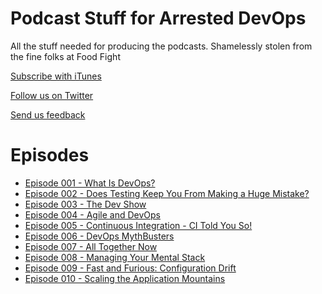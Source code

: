 Podcast Stuff for Arrested DevOps
=======

All the stuff needed for producing the podcasts. Shamelessly stolen from the fine folks at Food Fight


[Subscribe with iTunes](https://itunes.apple.com/us/podcast/arrested-devops/id773888088?mt=2)

[Follow us on Twitter](https://twitter.com/#!/arresteddevops)

[Send us feedback](mailto:show@arresteddevops.org)

Episodes
=================

* [Episode 001 - What Is DevOps?](http://arresteddevops.com/2013/12/05/episode-001-what-is-devops/)
* [Episode 002 - Does Testing Keep You From Making a Huge Mistake?](http://arresteddevops.com/2013/12/16/episode-002-does-testing-keeps-you-from-making-a-huge-mistake/)
* [Episode 003 - The Dev Show](http://arresteddevops.com/2014/01/02/episode-003-the-dev-show/)
* [Episode 004 - Agile and DevOps](http://www.arresteddevops.com/2014/01/13/episode-004-agile-and-devops/)
* [Episode 005 - Continuous Integration - CI Told You So!](http://www.arresteddevops.com/continuous-integration/)
* [Episode 006 - DevOps MythBusters](http://www.arresteddevops.com/devops-mythbusters/)
* [Episode 007 - All Together Now](http://www.arresteddevops.com/all-together-now/)
* [Episode 008 - Managing Your Mental Stack](http://www.arresteddevops.com/managing-your-mental-stack/)
* [Episode 009 - Fast and Furious: Configuration Drift](http://www.arresteddevops.com/configuration-management/)
* [Episode 010 - Scaling the Application Mountains](http://www.arresteddevops.com/cloud-scaling/)
